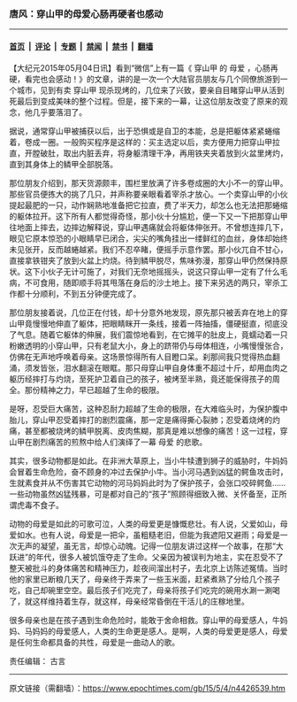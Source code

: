 ### 唐风：穿山甲的母爱心肠再硬者也感动

---

#### [首页](../../../..?n4426539) &nbsp;|&nbsp; [评论](../../../../../epoch-comment?n4426539) &nbsp;|&nbsp; [专题](../../../../../epoch-special?n4426539) &nbsp;|&nbsp; [禁闻](../../../../../epoch-news?n4426539) &nbsp;|&nbsp; [禁书](../../../../../books?n4426539) &nbsp;|&nbsp; [翻墙](https://github.com/gfw-breaker/nogfw/blob/master/README.md?n4426539)


<div class="post_content" id="artbody" itemprop="articleBody">
 <!-- article content begin -->
 <p>
  【大纪元2015年05月04日讯】看到“微信”上有一篇《
  <ok href="https://www.epochtimes.com/gb/tag/%E7%A9%BF%E5%B1%B1%E7%94%B2.html">
   穿山甲
  </ok>
  的
  <ok href="https://www.epochtimes.com/gb/tag/%E6%AF%8D%E7%88%B1.html">
   母爱
  </ok>
  ，心肠再硬，看完也会感动！》的文章，讲的是一次一个大陆官员朋友与几个同僚旅游到一个城市，见到有卖
  <ok href="https://www.epochtimes.com/gb/tag/%E7%A9%BF%E5%B1%B1%E7%94%B2.html">
   穿山甲
  </ok>
  现杀现烤的，几位来了兴致，要亲自目睹穿山甲从活到死最后到变成美味的整个过程。但是，接下来的一幕，让这位朋友改变了原来的观念，他几乎要落泪了。
 </p>
 <p>
  据说，通常穿山甲被捕获以后，出于恐惧或是自卫的本能，总是把躯体紧紧蜷缩着，卷成一圈。一般购买程序是这样的：买主选定以后，卖方便用力把穿山甲拉直，开膛破肚，取出内脏丢弃，将身躯清理干净，再用铁夹夹着放到火盆里烤灼，直到其身体上的鳞甲全部脱落。
 </p>
 <p>
  那位朋友介绍到，那天货源颇丰，围栏里放满了许多卷成圈的大小不一的穿山甲。那些官员便拣大的挑了几只，并声称要亲眼看着宰杀才放心。一个卖穿山甲的小伙提起最肥的一只，动作娴熟地准备把它拉直，费了半天力，却怎么也无法把那蜷缩的躯体拉开。这下所有人都觉得奇怪，那小伙十分尴尬，便一下又一下把那穿山甲往地面上摔去，边摔边解释说，穿山甲遇痛就会将躯体伸张开。不曾想连摔几下，眼见它原本惊恐的小眼睛早已闭合，尖尖的嘴角挂出一缕鲜红的血丝，身体却始终未见张开，反而越蜷越紧。我们不忍卒睹，便摇手示意作罢。那小伙兀自不甘心，直接拿铁钳夹了放到火盆上灼烧。待到鳞甲脱尽，焦味弥漫，那穿山甲仍然保持原状。这下小伙子无计可施了，对我们无奈地摇摇头，说这只穿山甲一定有了什么毛病，不可食用，随即顺手将其甩落在身后的沙土地上。接下来另选的两只，宰杀工作都十分顺利，不到五分钟便完成了。
 </p>
 <p>
  那位朋友接着说，几位正在付钱，却十分意外地发现，原先那只被丢弃在地上的穿山甲竟慢慢地伸直了躯体，把眼睛眯开一条线，接着一阵抽搐，僵硬挺直，彻底没了气息。随着它躯体的伸展，我们震惊地看到，在它摊平的肚皮上，竟蠕动着一只粉嫩透明的小穿山甲，只有老鼠大小，身上的跻带仍与母体相连，小嘴慢慢张合，仿佛在无声地呼唤着母亲。这场景惊得所有人目瞪口呆。刹那间我只觉得热血翻涌，须发皆张，泪水翻滚在眼眶。那只母穿山甲自身体重不超过十斤，却用血肉之躯历经摔打与灼烧，至死护卫着自己的孩子，被烤至半熟，竟还能保得孩子的周全。那份精神之力，早已超越了生命的极限。
 </p>
 <p>
  是呀，忍受巨大痛苦，这种忍耐力超越了生命的极限，在大难临头时，为保护腹中胎儿，穿山甲忍受着摔打的剧烈震痛，那一定是痛得撕心裂肺；忍受着烧烤的灼痛，甚至都被烧烤的鳞甲脱离、皮肉焦糊，那真是难以想像的痛苦！这一过程，穿山甲在剧烈痛苦的煎熬中给人们演绎了一幕
  <ok href="https://www.epochtimes.com/gb/tag/%E6%AF%8D%E7%88%B1.html">
   母爱
  </ok>
  的悲歌。
 </p>
 <p>
  其实，很多动物都是如此。在非洲大草原上，当小牛犊遭到狮子的威胁时，牛妈妈会冒着生命危险，奋不顾身的冲过去保护小牛。当小河马遇到凶猛的鳄鱼攻击时，生就素食并从不伤害其它动物的河马妈妈此时为了保护孩子，会张口咬碎鳄鱼……一些动物虽然凶猛残暴，可是都对自己的“孩子”照顾得细致入微、关怀备至，正所谓虎毒不食子。
 </p>
 <p>
  动物的母爱是如此的可歌可泣，人类的母爱更是慷慨悲壮。有人说，父爱如山，母爱如水。也有人说，母爱是一把伞，虽粗糙老旧，但能为我遮阳又避雨；母爱是一次无声的凝望，虽无言，却惊心动魄。记得一位朋友讲过这样一个故事，在那“大跃进”的年代，很多人被饥饿夺走了生命。父亲因为被误判为地主，实在忍受不了整天被批斗的身体痛苦和精神压力，趁夜间溜出村子，去北京上访陈述冤情。当时他的家里已断粮几天了，母亲终于弄来了一些玉米面，赶紧煮熟了分给几个孩子吃，自己却碗里空空。最后孩子们吃完了，母亲将孩子们吃完的碗用水涮一涮喝了，就这样维持着生存，就这样，母亲经常昏倒在干活儿的庄稼地里。
 </p>
 <p>
  很多母亲也是在孩子遇到生命危险时，能敢于舍命相救。穿山甲的母爱感人，牛妈妈、马妈妈的母爱感人，人类的生命更是感人。是啊，人类的母爱更是感人，母爱是任何生命都具备的共性，母爱是一曲动人的歌。
 </p>
 <p>
  责任编辑： 古言
 </p>
 <!-- article content end -->
 <div id="below_article_ad">
 </div>
</div>


---

原文链接（需翻墙）：https://www.epochtimes.com/gb/15/5/4/n4426539.htm